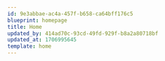 ```yaml
---
id: 9e3abbae-ac4a-457f-b658-ca64bff176c5
blueprint: homepage
title: Home
updated_by: 414ad70c-93cd-49fd-929f-b8a2a80718bf
updated_at: 1706995645
template: home
---
```

